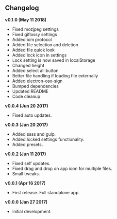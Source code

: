 ## Changelog
**v0.1.0 (May 11 2018)**
* Fixed mozjpeg settings
* Fixed giflossy settings
* Added iom protocol
* Added file selection and deletion
* Added file quick look
* Added lock icon in settings
* Lock setting is now saved in localStorage
* Changed height
* Added select all button
* Better file handling if loading file externally
* Added electron-osx-sign
* Bumped dependencies
* Updated README
* Code cleanup

**v0.0.4 (Jun 20 2017)**
* Fixed auto updates.

**v0.0.3 (Jun 20 2017)**
* Added sass and gulp.
* Added locked settings functionality.
* Added presets.

**v0.0.2 (Jun 11 2017)**
* Fixed self updates.
* Fixed drag and drop on app icon for multiple files.
* Small tweaks.

**v0.0.1 (Apr 16 2017)**
* First release. Full standalone app.

**v0.0.0 (Jan 27 2017)**
* Initial development.
